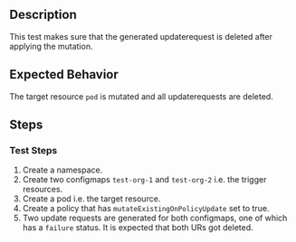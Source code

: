 ## Description

This test makes sure that the generated updaterequest is deleted after applying the mutation.

## Expected Behavior

The target resource `pod` is mutated and all updaterequests are deleted.

## Steps

### Test Steps

1. Create a namespace.
2. Create two configmaps `test-org-1` and `test-org-2` i.e. the trigger resources.
3. Create a pod i.e. the target resource.
4. Create a policy that has `mutateExistingOnPolicyUpdate` set to true.
5. Two update requests are generated for both configmaps, one of which has a `failure` status. It is expected that both URs got deleted.
